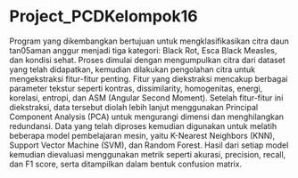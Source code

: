 # Project_PCDKelompok16

Program yang dikembangkan bertujuan untuk mengklasifikasikan citra daun tan05aman anggur menjadi tiga kategori: Black Rot, Esca Black Measles, dan kondisi sehat. Proses dimulai dengan mengumpulkan citra dari dataset yang telah didapatkan, kemudian dilakukan pengolahan citra untuk mengekstraksi fitur-fitur penting. Fitur yang diekstraksi mencakup berbagai parameter tekstur seperti kontras, dissimilarity, homogenitas, energi, korelasi, entropi, dan ASM (Angular Second Moment). Setelah fitur-fitur ini diekstraksi, data tersebut diolah lebih lanjut menggunakan Principal Component Analysis (PCA) untuk mengurangi dimensi dan menghilangkan redundansi. Data yang telah diproses kemudian digunakan untuk melatih beberapa model pembelajaran mesin, yaitu K-Nearest Neighbors (KNN), Support Vector Machine (SVM), dan Random Forest. Hasil dari setiap model kemudian dievaluasi menggunakan metrik seperti akurasi, precision, recall, dan F1 score, serta ditampilkan dalam bentuk confusion matrix.
